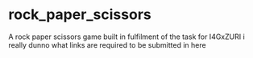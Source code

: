 # rock_paper_scissors
A rock paper scissors game built in fulfilment of the task for I4GxZURI
i really dunno what links are required to be submitted in here
